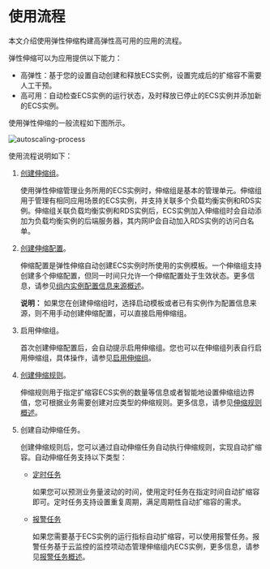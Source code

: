 # 使用流程

本文介绍使用弹性伸缩构建高弹性高可用的应用的流程。

弹性伸缩可以为应用提供以下能力：

-   高弹性：基于您的设置自动创建和释放ECS实例，设置完成后的扩缩容不需要人工干预。
-   高可用：自动检查ECS实例的运行状态，及时释放已停止的ECS实例并添加新的ECS实例。

使用弹性伸缩的一般流程如下图所示。

![autoscaling-process](https://static-aliyun-doc.oss-accelerate.aliyuncs.com/assets/img/zh-CN/3419057061/p190444.png)

使用流程说明如下：

1.  [创建伸缩组](/intl.zh-CN/伸缩组/伸缩组/创建伸缩组.md)。

    使用弹性伸缩管理业务所用的ECS实例时，伸缩组是基本的管理单元。伸缩组用于管理有相同应用场景的ECS实例，并支持关联多个负载均衡实例和RDS实例。伸缩组关联负载均衡实例和RDS实例后，ECS实例加入伸缩组时会自动添加为负载均衡实例的后端服务器，其内网IP会自动加入RDS实例的访问白名单。

2.  [创建伸缩配置](/intl.zh-CN/伸缩组/组内实例配置信息来源/创建伸缩配置.md)。

    伸缩配置是弹性伸缩自动创建ECS实例时所使用的实例模板。一个伸缩组支持创建多个伸缩配置，但同一时间只允许一个伸缩配置处于生效状态。更多信息，请参见[组内实例配置信息来源概述](/intl.zh-CN/伸缩组/组内实例配置信息来源/组内实例配置信息来源概述.md)。

    **说明：** 如果您在创建伸缩组时，选择启动模板或者已有实例作为配置信息来源，则不用手动创建伸缩配置，可以直接启用伸缩组。

3.  启用伸缩组。

    首次创建伸缩配置后，会自动提示启用伸缩组。您也可以在伸缩组列表自行启用伸缩组，具体操作，请参见[启用伸缩组](/intl.zh-CN/伸缩组/伸缩组/启用伸缩组.md)。

4.  [创建伸缩规则](/intl.zh-CN/伸缩组/伸缩规则/创建伸缩规则.md)。

    伸缩规则用于指定扩缩容ECS实例的数量等信息或者智能地设置伸缩组边界值，您可根据业务需要创建对应类型的伸缩规则。更多信息，请参见[伸缩规则概述](/intl.zh-CN/伸缩组/伸缩规则/伸缩规则概述.md)。

5.  创建自动伸缩任务。

    创建伸缩规则后，您可以通过自动伸缩任务自动执行伸缩规则，实现自动扩缩容。自动伸缩任务支持以下类型：

    -   [定时任务](/intl.zh-CN/自动伸缩/定时任务/创建定时任务.md)

        如果您可以预测业务量波动的时间，使用定时任务在指定时间自动扩缩容即可。定时任务支持设置重复周期，满足周期性自动扩缩容的需求。

    -   [报警任务](/intl.zh-CN/自动伸缩/报警任务/创建报警任务.md)

        如果您需要基于ECS实例的运行指标自动扩缩容，可以使用报警任务。报警任务基于云监控的监控项动态管理伸缩组内ECS实例，更多信息，请参见[报警任务概述](/intl.zh-CN/自动伸缩/报警任务/报警任务概述.md)。


